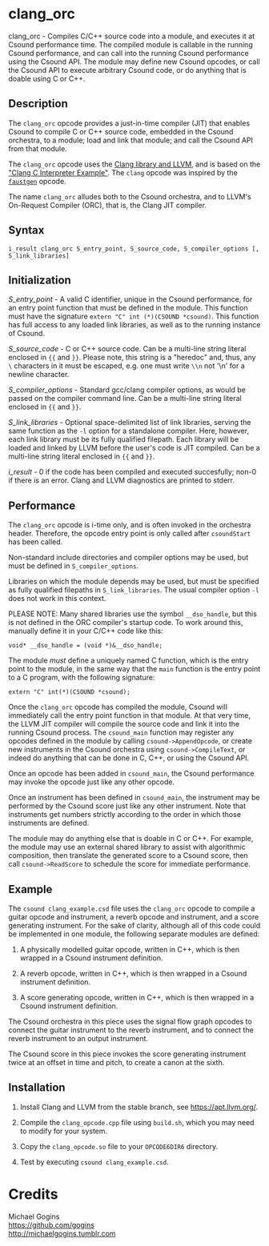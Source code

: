 # clang_orc

clang_orc - Compiles C/C++ source code into a module, and executes it at
Csound performance time. The compiled module is callable in the running Csound 
performance, and can call into the running Csound performance using the Csound 
API. The module may define new Csound opcodes, or call the Csound API to 
execute arbitrary Csound code, or do anything that is doable using C or C++.

## Description

The `clang_orc` opcode provides a just-in-time compiler (JIT) that enables 
Csound to compile C or C++ source code, embedded in the Csound orchestra, to a 
module; load and link that module; and call the Csound API from that module.

The `clang_orc` opcode uses the [Clang library and LLVM](https://llvm.org/), and 
is based on the ["Clang C Interpreter Example"](https://github.com/llvm/llvm-project/tree/main/clang/examples/clang-interpreter). 
The `clang` opcode was inspired by the 
[`faustgen`](https://csound.com/docs/manual/faustgen.html) opcode.

The name `clang_orc` alludes both to the Csound orchestra, and to LLVM's 
On-Request Compiler (ORC), that is, the Clang JIT compiler.

## Syntax
```
i_result clang_orc S_entry_point, S_source_code, S_compiler_options [, S_link_libraries]
```
## Initialization

*S_entry_point* - A valid C identifier, unique in the Csound performance, 
for an entry point function that must be defined in the module. This function  
must have the signature `extern "C" int (*)(CSOUND *csound)`. This function has 
full access to any loaded link libraries, as well as to the running instance 
of Csound.

*S_source_code* - C or C++ source code. Can be a multi-line string literal 
enclosed in `{{` and `}}`. Please note, this string is a "heredoc" and, thus, 
any `\` characters in it must be escaped, e.g. one must write `\\n` not '\n' 
for a newline character. 

*S_compiler_options* - Standard gcc/clang compiler options, as would be passed 
on the compiler command line. Can be a multi-line string literal enclosed in 
`{{` and `}}`.

*S_link_libraries* - Optional space-delimited list of link libraries, serving 
the same function as the `-l` option for a standalone compiler. Here, however, 
each link library must be its fully qualified filepath. Each library will be 
loaded and linked by LLVM before the user's code is JIT compiled. Can be a 
multi-line string literal enclosed in `{{` and `}}`. 

*i_result* - 0 if the code has been compiled and executed succesfully; 
non-0 if there is an error. Clang and LLVM diagnostics are printed to stderr.

## Performance

The `clang_orc` opcode is i-time only, and is often invoked in the orchestra 
header. Therefore, the opcode entry point is only called after `csoundStart` 
has been called.

Non-standard include directories and compiler options may be used, but must be 
defined in `S_compiler_options`.

Libraries on which the module depends may be used, but must be specified as 
fully qualified filepaths in `S_link_libraries`. The usual compiler option 
`-l` does not work in this context.

PLEASE NOTE: Many shared libraries use the symbol `__dso_handle`, but this is 
not defined in the ORC compiler's startup code. To work around this, manually 
define it in your C/C++ code like this:
```
void* __dso_handle = (void *)&__dso_handle;
```
The module _must_ define a uniquely named C function, which is the entry point to 
the module, in the same way that the `main` function is the entry point to a C 
program, with the following signature:
```
extern "C" int(*)(CSOUND *csound);
```
Once the `clang_orc` opcode has compiled the module, Csound will immediately 
call the entry point function in that module. At that very time, the LLVM JIT 
compiler will compile the source code and link it into the running Csound 
process. The `csound_main` function may register any opcodes defined in the 
module by calling `csound->AppendOpcode`, or create new instruments in the 
Csound orchestra using `csound->CompileText`, or indeed do anything that can 
be done in C, C++, or using the Csound API.

Once an opcode has been added in `csound_main`, the Csound 
performance may invoke the opcode just like any other opcode.

Once an instrument has been defined in `csound_main`, the 
instrument may be performed by the Csound score just like any other 
instrument. Note that instruments get numbers strictly according to 
the order in which those instruments are defined.

The module may do anything else that is doable in C or C++. For example,
the module may use an external shared library to assist with algorithmic 
composition, then translate the generated score to a Csound score, then 
call `csound->ReadScore` to schedule the score for immediate performance.

## Example

The `csound clang_example.csd` file uses the `clang_orc` opcode to 
compile a guitar opcode and instrument, a reverb opcode and instrument, 
and a score generating instrument. For the sake of clarity, although all of 
this code could be implemented in one module, the following separate modules 
are defined:

1. A physically modelled guitar opcode, written in C++, which is then 
    wrapped in a Csound instrument definition.
   
2. A reverb opcode, written in C++, which is then wrapped in a Csound instrument 
   definition.

3. A score generating opcode, written in C++, which is then wrapped in a Csound 
   instrument definition.
   
The Csound orchestra in this piece uses the signal flow graph opcodes to connect 
the guitar instrument to the reverb instrument, and to connect the reverb 
instrument to an output instrument.

The Csound score in this piece invokes the score generating instrument twice at 
an offset in time and pitch, to create a canon at the sixth.

## Installation

1. Install Clang and LLVM from the stable branch, see https://apt.llvm.org/.

2. Compile the `clang_opcode.cpp` file using `build.sh`, which you may need to 
   modify for your system.
   
3. Copy the `clang_opcode.so` file to your `OPCODE6DIR6` directory.
   
4. Test by executing `csound clang_example.csd`. 

# Credits

Michael Gogins<br>
https://github.com/gogins<br>
http://michaelgogins.tumblr.com

